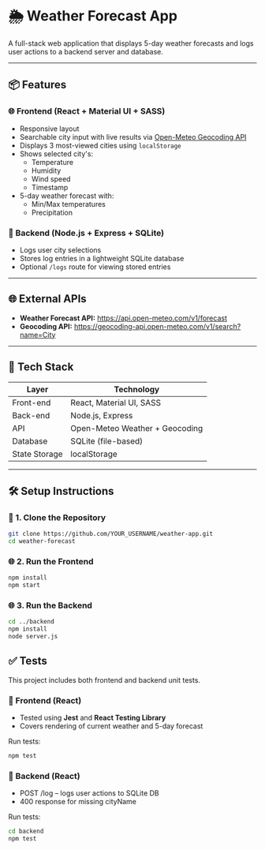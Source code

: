# 🌦️ Weather Forecast App

A full-stack web application that displays 5-day weather forecasts and logs user actions to a backend server and database.

---

## 📦 Features

### 🌐 Frontend (React + Material UI + SASS)

- Responsive layout
- Searchable city input with live results via [Open-Meteo Geocoding API](https://open-meteo.com/en/docs/geocoding-api)
- Displays 3 most-viewed cities using `localStorage`
- Shows selected city's:
  - Temperature
  - Humidity
  - Wind speed
  - Timestamp
- 5-day weather forecast with:
  - Min/Max temperatures
  - Precipitation

### 🔧 Backend (Node.js + Express + SQLite)

- Logs user city selections
- Stores log entries in a lightweight SQLite database
- Optional `/logs` route for viewing stored entries

---

## 🌐 External APIs

- **Weather Forecast API:** https://api.open-meteo.com/v1/forecast
- **Geocoding API:** https://geocoding-api.open-meteo.com/v1/search?name=City

---

## 🧰 Tech Stack

| Layer         | Technology                     |
| ------------- | ------------------------------ |
| Front-end     | React, Material UI, SASS       |
| Back-end      | Node.js, Express               |
| API           | Open-Meteo Weather + Geocoding |
| Database      | SQLite (file-based)            |
| State Storage | localStorage                   |

---

## 🛠️ Setup Instructions

### 🧱 1. Clone the Repository

```bash
git clone https://github.com/YOUR_USERNAME/weather-app.git
cd weather-forecast
```

### 🌐 2. Run the Frontend

```bash
npm install
npm start
```

### 🌐 3. Run the Backend

```bash
cd ../backend
npm install
node server.js
```

## ✅ Tests

This project includes both frontend and backend unit tests.

### 🧪 Frontend (React)

- Tested using **Jest** and **React Testing Library**
- Covers rendering of current weather and 5-day forecast

Run tests:

```bash
npm test
```

### 🧪 Backend (React)

- POST /log – logs user actions to SQLite DB
- 400 response for missing cityName

Run tests:

```bash
cd backend
npm test
```
